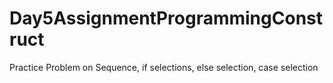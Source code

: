 # Day5AssignmentProgrammingConstruct
Practice Problem on Sequence, if selections, else selection, case selection
